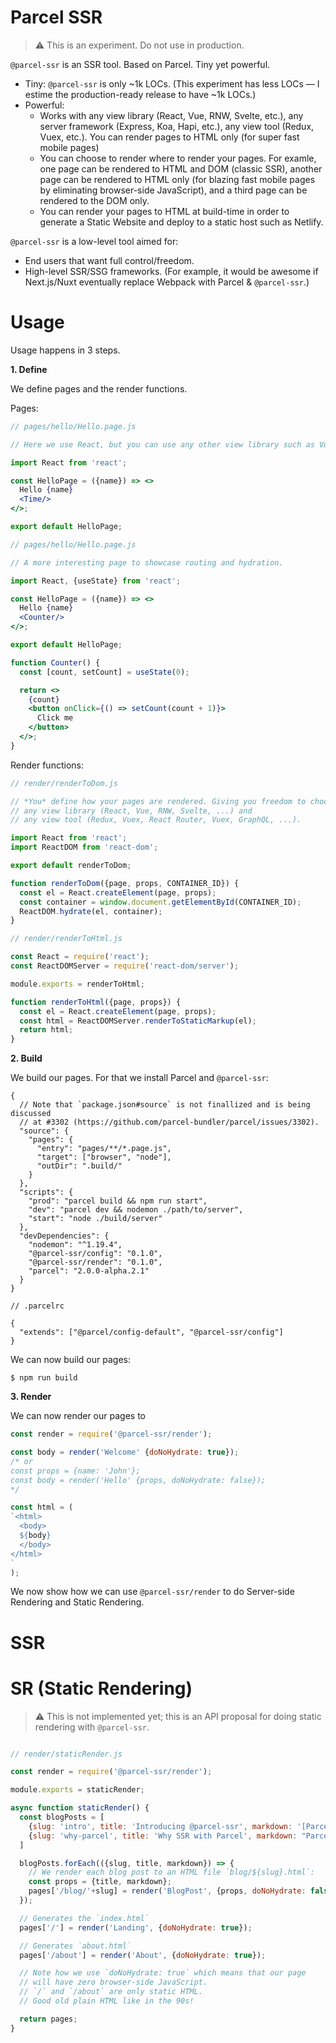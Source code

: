 # Parcel SSR

> :warning: This is an experiment. Do not use in production.

`@parcel-ssr` is an SSR tool. Based on Parcel. Tiny yet powerful.

- Tiny: `@parcel-ssr` is only ~1k LOCs. (This experiment has less LOCs &mdash; I estime the production-ready release to have ~1k LOCs.)
- Powerful:
  - Works with any view library (React, Vue, RNW, Svelte, etc.), any server framework (Express, Koa, Hapi, etc.), any view tool (Redux, Vuex, etc.). You can render pages to HTML only (for super fast mobile pages)
  - You can choose to render where to render your pages. For examle, one page can be rendered to HTML and DOM (classic SSR), another page can be rendered to HTML only (for blazing fast mobile pages by eliminating browser-side JavaScript), and a third page can be rendered to the DOM only.
  - You can render your pages to HTML at build-time in order to generate a Static Website and deploy to a static host such as Netlify.

`@parcel-ssr` is a low-level tool aimed for:
- End users that want full control/freedom.
- High-level SSR/SSG frameworks. (For example, it would be awesome if Next.js/Nuxt eventually replace Webpack with Parcel & `@parcel-ssr`.)

# Usage

Usage happens in 3 steps.

**1. Define**

We define pages and the render functions.

Pages:

~~~jsx
// pages/hello/Hello.page.js

// Here we use React, but you can use any other view library such as Vue

import React from 'react';

const HelloPage = ({name}) => <>
  Hello {name}
  <Time/>
</>;

export default HelloPage;
~~~

~~~jsx
// pages/hello/Hello.page.js

// A more interesting page to showcase routing and hydration.

import React, {useState} from 'react';

const HelloPage = ({name}) => <>
  Hello {name}
  <Counter/>
</>;

export default HelloPage;

function Counter() {
  const [count, setCount] = useState(0);

  return <>
    {count}
    <button onClick={() => setCount(count + 1)}>
      Click me
    </button>
  </>;
}
~~~

Render functions:

~~~js
// render/renderToDom.js

// *You* define how your pages are rendered. Giving you freedom to choose
// any view library (React, Vue, RNW, Svelte, ...) and
// any view tool (Redux, Vuex, React Router, Vuex, GraphQL, ...).

import React from 'react';
import ReactDOM from 'react-dom';

export default renderToDom;

function renderToDom({page, props, CONTAINER_ID}) {
  const el = React.createElement(page, props);
  const container = window.document.getElementById(CONTAINER_ID);
  ReactDOM.hydrate(el, container);
}
~~~

~~~js
// render/renderToHtml.js

const React = require('react');
const ReactDOMServer = require('react-dom/server');

module.exports = renderToHtml;

function renderToHtml({page, props}) {
  const el = React.createElement(page, props);
  const html = ReactDOMServer.renderToStaticMarkup(el);
  return html;
}
~~~

**2. Build**

We build our pages. For that we install Parcel and `@parcel-ssr`:

~~~json5
{
  // Note that `package.json#source` is not finallized and is being discussed
  // at #3302 (https://github.com/parcel-bundler/parcel/issues/3302).
  "source": {
    "pages": {
      "entry": "pages/**/*.page.js",
      "target": ["browser", "node"],
      "outDir": ".build/"
    }
  },
  "scripts": {
    "prod": "parcel build && npm run start",
    "dev": "parcel dev && nodemon ./path/to/server",
    "start": "node ./build/server"
  },
  "devDependencies": {
    "nodemon": "^1.19.4",
    "@parcel-ssr/config": "0.1.0",
    "@parcel-ssr/render": "0.1.0",
    "parcel": "2.0.0-alpha.2.1"
  }
}
~~~

~~~json5
// .parcelrc

{
  "extends": ["@parcel/config-default", "@parcel-ssr/config"]
}
~~~

We can now build our pages:

~~~shell
$ npm run build
~~~

**3. Render**

We can now render our pages to 
~~~js
const render = require('@parcel-ssr/render');

const body = render('Welcome' {doNoHydrate: true});
/* or
const props = {name: 'John'};
const body = render('Hello' {props, doNoHydrate: false});
*/

const html = (
`<html>
  <body>
  ${body}
  </body>
</html>
`
);
~~~

We now show how we can use `@parcel-ssr/render` to do Server-side Rendering and Static Rendering.

# SSR

# SR (Static Rendering)

> :warning: This is not implemented yet; this is an API proposal for doing static rendering with `@parcel-ssr`.

~~~js

// render/staticRender.js

const render = require('@parcel-ssr/render');

module.exports = staticRender;

async function staticRender() {
  const blogPosts = [
    {slug: 'intro', title: 'Introducing @parcel-ssr', markdown: '[Parcel SSR]( is a SSR tiny yet powerful tool...'},
    {slug: 'why-parcel', title: 'Why SSR with Parcel', markdown: "Parcel's Zero-config philosophy..."},
  ]

  blogPosts.forEach(({slug, title, markdown}) => {
    // We render each blog post to an HTML file `blog/${slug}.html`:
    const props = {title, markdown};
    pages['/blog/'+slug] = render('BlogPost', {props, doNoHydrate: false});
  });

  // Generates the `index.html`
  pages['/'] = render('Landing', {doNoHydrate: true});

  // Generates `about.html`
  pages['/about'] = render('About', {doNoHydrate: true});

  // Note how we use `doNoHydrate: true` which means that our page
  // will have zero browser-side JavaScript.
  // `/` and `/about` are only static HTML.
  // Good old plain HTML like in the 90s!

  return pages;
}
